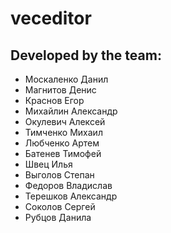 # veceditor

## Developed by the team:
- Москаленко Данил
- Магнитов Денис
- Краснов Егор
- Михайлин Александр
- Окулевич Алексей
- Тимченко Михаил
- Любченко Артем
- Батенев Тимофей
- Швец Илья
- Выголов Степан
- Федоров Владислав
- Терешков Александр
- Соколов Сергей
- Рубцов Данила
